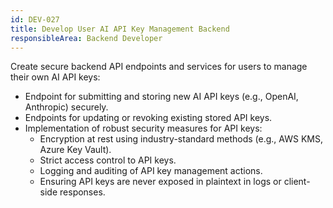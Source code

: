 ```yaml
---
id: DEV-027
title: Develop User AI API Key Management Backend
responsibleArea: Backend Developer
---
```

Create secure backend API endpoints and services for users to manage their own AI API keys:
*   Endpoint for submitting and storing new AI API keys (e.g., OpenAI, Anthropic) securely.
*   Endpoints for updating or revoking existing stored API keys.
*   Implementation of robust security measures for API keys:
    *   Encryption at rest using industry-standard methods (e.g., AWS KMS, Azure Key Vault).
    *   Strict access control to API keys.
    *   Logging and auditing of API key management actions.
    *   Ensuring API keys are never exposed in plaintext in logs or client-side responses.